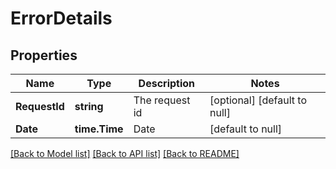 # ErrorDetails

## Properties

Name | Type | Description | Notes
---- | ---- | ----------- | -----
**RequestId** | **string** | The request id | [optional] [default to null]
**Date** | **time.Time** | Date | [default to null]

[[Back to Model list]](../README.md#documentation-for-models) [[Back to API list]](../README.md#documentation-for-api-endpoints) [[Back to README]](../README.md)
